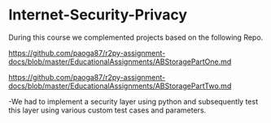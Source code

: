 # Internet-Security-Privacy

During this course we complemented projects based on the following Repo.

https://github.com/paoga87/r2py-assignment-docs/blob/master/EducationalAssignments/ABStoragePartOne.md

https://github.com/paoga87/r2py-assignment-docs/blob/master/EducationalAssignments/ABStoragePartTwo.md

-We had to implement a security layer using python and subsequently test this layer using various custom test cases and parameters.

